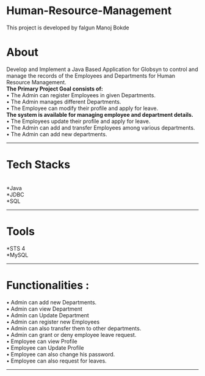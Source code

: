# Human-Resource-Management

This project is developed by falgun Manoj Bokde

<h1><b>About</b></h1>

<p>Develop and Implement a Java Based Application for Globsyn to control and manage the records of the Employees and Departments for Human Resource Management.</br>
<b>The Primary Project Goal consists of:</b></br>
•	The Admin can register Employees in given Departments.</br>
•	The Admin manages different Departments.</br>
•	The Employee can modify their profile and apply for leave.</br>
<b>The system is available for managing employee and department details.</b></br>
•	The Employees update their profile and apply for leave.</br>
•	The Admin can add and transfer Employees among various departments.</br>
•	The Admin can add new departments.</br>
</p><hr>

<h1>Tech Stacks</h1></br>
*Java</br>
*JDBC</br>
*SQL</br>
<hr>
<h1>Tools</h1>
*STS 4</br>
*MySQL</br>
<hr>

<h1>Functionalities :</h1>
•	Admin can add new Departments.</br>
•	Admin can view Department</br>
• Admin can Update Department</br>
•	Admin can register new Employees </br>
•	Admin can also transfer them to other departments.</br>
•	Admin can grant or deny employee leave request.</br>
•	Employee can view Profile </br>
•	Employee can Update Profile </br>
•	Employee can also change his password.</br>
•	Employee can also request for leaves.</br>
<hr>


